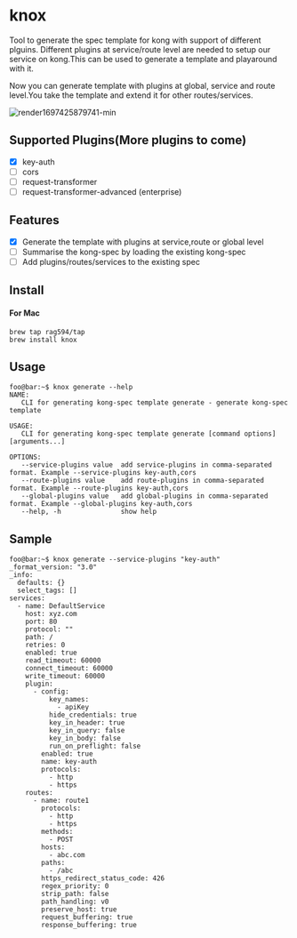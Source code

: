 # knox

Tool to generate the spec template for kong with support of different plguins. Different plugins at service/route level are needed to setup our service on kong.This can be used to generate a template and playaround with it.

Now you can generate template with plugins at global, service and route level.You take the template and extend it for other routes/services.

![render1697425879741-min](https://github.com/rag594/knox/assets/8286518/6e1f2a31-c0e8-4ca2-ae5d-d289498abba9)



## Supported Plugins(More plugins to come)

- [x] key-auth 
- [ ] cors 
- [ ] request-transformer
- [ ] request-transformer-advanced (enterprise)

## Features

- [x] Generate the template with plugins at service,route or global level
- [ ] Summarise the kong-spec by loading the existing kong-spec
- [ ] Add plugins/routes/services to the existing spec

## Install

#### For Mac
```
brew tap rag594/tap
brew install knox
```

## Usage

```console
foo@bar:~$ knox generate --help
NAME:
   CLI for generating kong-spec template generate - generate kong-spec template

USAGE:
   CLI for generating kong-spec template generate [command options] [arguments...]

OPTIONS:
   --service-plugins value  add service-plugins in comma-separated format. Example --service-plugins key-auth,cors
   --route-plugins value    add route-plugins in comma-separated format. Example --route-plugins key-auth,cors
   --global-plugins value   add global-plugins in comma-separated format. Example --global-plugins key-auth,cors
   --help, -h               show help
```

## Sample

```console
foo@bar:~$ knox generate --service-plugins "key-auth"
_format_version: "3.0"
_info:
  defaults: {}
  select_tags: []
services:
  - name: DefaultService
    host: xyz.com
    port: 80
    protocol: ""
    path: /
    retries: 0
    enabled: true
    read_timeout: 60000
    connect_timeout: 60000
    write_timeout: 60000
    plugin:
      - config:
          key_names:
            - apiKey
          hide_credentials: true
          key_in_header: true
          key_in_query: false
          key_in_body: false
          run_on_preflight: false
        enabled: true
        name: key-auth
        protocols:
          - http
          - https
    routes:
      - name: route1
        protocols:
          - http
          - https
        methods:
          - POST
        hosts:
          - abc.com
        paths:
          - /abc
        https_redirect_status_code: 426
        regex_priority: 0
        strip_path: false
        path_handling: v0
        preserve_host: true
        request_buffering: true
        response_buffering: true
```
